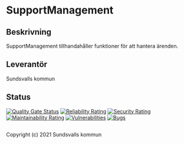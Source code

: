 # SupportManagement

## Beskrivning
SupportManagement tillhandahåller funktioner för att hantera ärenden.

## Leverantör
Sundsvalls kommun

## Status

[![Quality Gate Status](https://sonarcloud.io/api/project_badges/measure?project=Sundsvallskommun_api-service-support-management&metric=alert_status)](https://sonarcloud.io/summary/overall?id=Sundsvallskommun_api-service-support-management)
[![Reliability Rating](https://sonarcloud.io/api/project_badges/measure?project=Sundsvallskommun_api-service-support-management&metric=reliability_rating)](https://sonarcloud.io/summary/overall?id=Sundsvallskommun_api-service-support-management)
[![Security Rating](https://sonarcloud.io/api/project_badges/measure?project=Sundsvallskommun_api-service-support-management&metric=security_rating)](https://sonarcloud.io/summary/overall?id=Sundsvallskommun_api-service-support-management)
[![Maintainability Rating](https://sonarcloud.io/api/project_badges/measure?project=Sundsvallskommun_api-service-support-management&metric=sqale_rating)](https://sonarcloud.io/summary/overall?id=Sundsvallskommun_api-service-support-management)
[![Vulnerabilities](https://sonarcloud.io/api/project_badges/measure?project=Sundsvallskommun_api-service-support-management&metric=vulnerabilities)](https://sonarcloud.io/summary/overall?id=Sundsvallskommun_api-service-support-management)
[![Bugs](https://sonarcloud.io/api/project_badges/measure?project=Sundsvallskommun_api-service-support-management&metric=bugs)](https://sonarcloud.io/summary/overall?id=Sundsvallskommun_api-service-support-management)

## 
Copyright (c) 2021 Sundsvalls kommun
